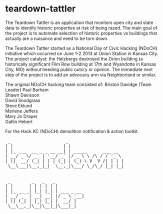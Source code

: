teardown-tattler
================

The Teardown Tattler is an application that monitors open city and state data to identify historic properties at risk of being razed.  The main goal of the project is to automate selection of historic properties vs buildings that actually are a nuisance and need to be torn down.  

The Teardown Tattler started as a National Day of Civic Hacking (NDoCH) initiative which occurred on June 1-2 2013 at Union Station in Kansas City.  The project catalyst: the Helzbergs destroyed the Orion building (a historically significant Film Row building at 17th and Wyandotte in Kansas City, MO) without heeding public outcry or opinion.  The immediate next step of the project is to add an advocacy arm via Neighborland or similar.

The original NDoCH hacking team consisted of:
  Briston Davidge (Team Leader)
  Paul Barham<br>
  Shawn Davisson<br>
  David Snodgrass<br>
  Steve Eklund<br>
  Marlene Jeffers<br>
  Mary Jo Draper<br>
  Gatlin Hebert<br>

For the Hack KC (NDoCH) demolition notification &amp; action toolkit. 

<pre>
 _                     _                     
| |                   | |                    
| |_ ___  __ _ _ __ __| | _____      ___ __  
| __/ _ \/ _` | '__/ _` |/ _ \ \ /\ / / '_ \ 
| ||  __/ (_| | | | (_| | (_) \ V  V /| | | |
 \__\___|\__,_|_|  \__,_|\___/ \_/\_/ |_| |_|
                                             
                                             
 _        _   _   _                          
| |      | | | | | |                         
| |_ __ _| |_| |_| | ___ _ __                
| __/ _` | __| __| |/ _ \ '__|               
| || (_| | |_| |_| |  __/ |                  
 \__\__,_|\__|\__|_|\___|_|                  
                                 
</pre>
